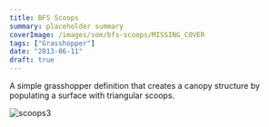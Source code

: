 ```yaml
---
title: BFS Scoops
summary: placeholder summary
coverImage: /images/som/bfs-scoops/MISSING_COVER
tags: ["Grasshopper"]
date: "2013-06-11"
draft: true
---
```


A simple grasshopper definition that creates a canopy structure by populating a surface with triangular scoops.

![scoops3](scoops3.png)
